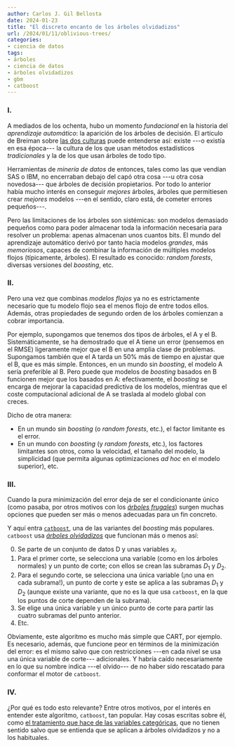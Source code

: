 ```yaml
---
author: Carlos J. Gil Bellosta
date: 2024-01-23
title: "El discreto encanto de los árboles olvidadizos"
url: /2024/01/11/oblivious-trees/
categories:
- ciencia de datos
tags:
- árboles
- ciencia de datos
- árboles olvidadizos
- gbm
- catboost
---
```


### I.

A mediados de los ochenta, hubo un momento _fundacional_ en la historia del _aprendizaje automático_: la aparición de los árboles de decisión. El artículo de Breiman sobre
[las dos culturas](http://localhost:1313/2016/11/07/las-dos-culturas-con-comentarios-de-2016/)
puede entenderse así: existe ---o existía en esa época--- la cultura de los que usan métodos estadísticos _tradicionales_ y la de los que usan árboles de todo tipo.

Herramientas de _minería de datos_ de entonces, tales como las que vendían SAS o IBM, no encerraban debajo del capó otra cosa ---u otra cosa novedosa--- que árboles de decisión propietarios. Por todo lo anterior había mucho interés en conseguir _mejores_ árboles, árboles que permitiesen crear _mejores_ modelos ---en el sentido, claro está, de cometer errores pequeños---.

Pero las limitaciones de los árboles son sistémicas: son modelos demasiado pequeños como para poder almacenar toda la información necesaria para resolver un problema: apenas almacenan unos cuantos bits. El mundo del aprendizaje automático derivó por tanto hacia modelos _grandes_, más _memoriosos_, capaces de combinar la información de múltiples modelos flojos (típicamente, árboles). El resultado es conocido: _random forests_, diversas versiones del _boosting_, etc.


### II.

Pero una vez que combinas _modelos flojos_ ya no es estrictamente necesario que tu modelo flojo sea el menos flojo de entre todos ellos. Además, otras propiedades de segundo orden de los árboles comienzan a cobrar importancia.

Por ejemplo, supongamos que tenemos dos tipos de árboles, el A y el B. Sistemáticamente, se ha demostrado que el A tiene un error (pensemos en el RMSE) ligeramente mejor que el B en una amplia clase de problemas. Supongamos también que el A tarda un 50% más de tiempo en ajustar que el B, que es más simple. Entonces, en un mundo sin _boosting_, el modelo A sería preferible al B. Pero puede que modelos de _boosting_ basados en B funcionen mejor que los basados en A: efectivamente, el _boosting_ se encarga de mejorar la capacidad predictiva de los modelos, mientras que el coste computacional adicional de A se traslada al modelo global con creces.

Dicho de otra manera:

- En un mundo sin _boosting_ (o _random forests_, etc.), el factor limitante es el error.
- En un mundo con _boosting_ (y _random forests_, etc.), los factores limitantes son otros, como la velocidad, el tamaño del modelo, la simplicidad (que permita algunas optimizaciones _ad hoc_ en el modelo superior), etc.


### III.

Cuando la pura minimización del error deja de ser el condicionante único (como pasaba, por otros motivos con los
[_árboles frugales_](/2016/11/18/diapositivas-de-modelos-rapidos-y-frugales-mi-charla-en-databeers/))
surgen muchas opciones que pueden ser más o menos adecuadas para un fin concreto.

Y aquí entra [`catboost`](https://catboost.ai/en/docs/), una de las variantes del _boosting_ más populares. `catboost` usa
[_árboles olvidadizos_](https://cdn.aaai.org/Workshops/1994/WS-94-01/WS94-01-020.pdf) que funcionan más o menos así:

0. Se parte de un conjunto de datos D y unas variables $x_i$.
1. Para el primer corte, se selecciona una variable (como en los árboles normales) y un punto de corte; con ellos se crean las subramas $D_1$ y $D_2$.
2. Para el segundo corte, se selecciona una única variable (¡no una en cada subrama!), un punto de corte y este se aplica a las subramas $D_1$ y $D_2$ (aunque existe una variante, que no es la que usa `catboost`, en la que los puntos de corte dependen de la subrama).
3. Se elige una única variable y un único punto de corte para partir las cuatro subramas del punto anterior.
4. Etc.

Obviamente, este algoritmo es mucho más simple que CART, por ejemplo. Es necesario, además, que funcione peor en términos de la minimización del error: es el mismo salvo que con restricciones ---en cada nivel se usa una única variable de corte--- adicionales. Y habría caído necesariamente en lo que su nombre indica ---el olvido--- de no haber sido rescatado para conformar el motor de `catboost`.


### IV.

¿Por qué es todo esto relevante? Entre otros motivos, por el interés en entender este algoritmo, `catboost`, tan popular. Hay cosas escritas sobre él, como
[el tratamiento que hace de las variables categóricas](https://muestrear-no-es-pecado.netlify.app/2023/06/09/categoricas_a_lo_catboost_pensamientos/index.html),
que no tienen sentido salvo que se entienda que se aplican a árboles olvidadizos y no a los habituales.






